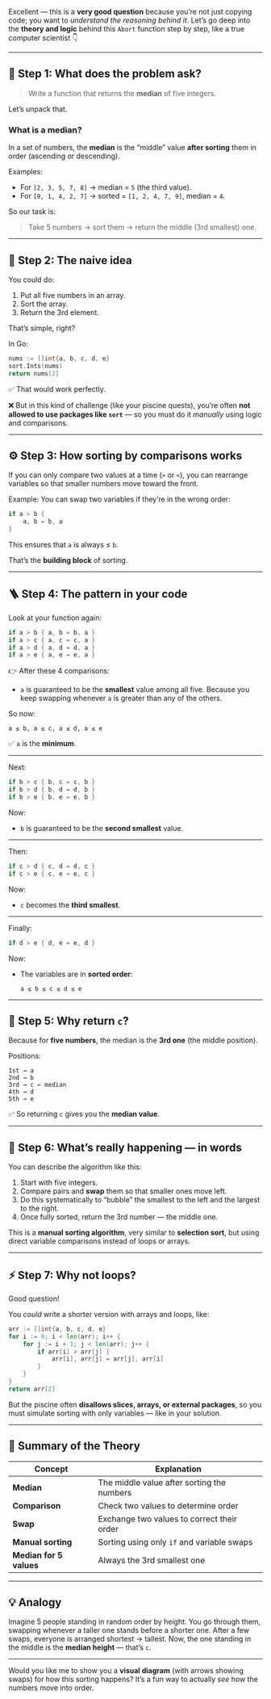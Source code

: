 Excellent — this is a **very good question** because you’re not just copying code; you want to *understand the reasoning behind it*.
Let’s go deep into the **theory and logic** behind this `Abort` function step by step, like a true computer scientist 👇

---

## 🧠 Step 1: What does the problem ask?

> Write a function that returns the **median** of five integers.

Let’s unpack that.

### What is a **median**?

In a set of numbers, the **median** is the “middle” value **after sorting** them in order (ascending or descending).

Examples:

* For `[2, 3, 5, 7, 8]` → median = `5` (the third value).
* For `[9, 1, 4, 2, 7]` → sorted = `[1, 2, 4, 7, 9]`, median = `4`.

So our task is:

> Take 5 numbers → sort them → return the middle (3rd smallest) one.

---

## 🧩 Step 2: The naive idea

You could do:

1. Put all five numbers in an array.
2. Sort the array.
3. Return the 3rd element.

That’s simple, right?

In Go:

```go
nums := []int{a, b, c, d, e}
sort.Ints(nums)
return nums[2]
```

✅ That would work perfectly.

❌ But in this kind of challenge (like your piscine quests), you’re often **not allowed to use packages like `sort`** — so you must do it *manually* using logic and comparisons.

---

## ⚙️ Step 3: How sorting by comparisons works

If you can only compare two values at a time (`>` or `<`), you can rearrange variables so that smaller numbers move toward the front.

Example:
You can swap two variables if they’re in the wrong order:

```go
if a > b {
	a, b = b, a
}
```

This ensures that `a` is always ≤ `b`.

That’s the **building block** of sorting.

---

## 🪜 Step 4: The pattern in your code

Look at your function again:

```go
if a > b { a, b = b, a }
if a > c { a, c = c, a }
if a > d { a, d = d, a }
if a > e { a, e = e, a }
```

👉 After these 4 comparisons:

* `a` is guaranteed to be the **smallest** value among all five.
  Because you keep swapping whenever `a` is greater than any of the others.

So now:

```
a ≤ b, a ≤ c, a ≤ d, a ≤ e
```

✅ `a` is the **minimum**.

---

Next:

```go
if b > c { b, c = c, b }
if b > d { b, d = d, b }
if b > e { b, e = e, b }
```

Now:

* `b` is guaranteed to be the **second smallest** value.

---

Then:

```go
if c > d { c, d = d, c }
if c > e { c, e = e, c }
```

Now:

* `c` becomes the **third smallest**.

---

Finally:

```go
if d > e { d, e = e, d }
```

Now:

* The variables are in **sorted order**:

  ```
  a ≤ b ≤ c ≤ d ≤ e
  ```

---

## 🎯 Step 5: Why return `c`?

Because for **five numbers**, the median is the **3rd one** (the middle position).

Positions:

```
1st → a
2nd → b
3rd → c ← median
4th → d
5th → e
```

✅ So returning `c` gives you the **median value**.

---

## 🧩 Step 6: What’s really happening — in words

You can describe the algorithm like this:

1. Start with five integers.
2. Compare pairs and **swap** them so that smaller ones move left.
3. Do this systematically to “bubble” the smallest to the left and the largest to the right.
4. Once fully sorted, return the 3rd number — the middle one.

This is a **manual sorting algorithm**, very similar to **selection sort**, but using direct variable comparisons instead of loops or arrays.

---

## ⚡ Step 7: Why not loops?

Good question!

You *could* write a shorter version with arrays and loops, like:

```go
arr := []int{a, b, c, d, e}
for i := 0; i < len(arr); i++ {
    for j := i + 1; j < len(arr); j++ {
        if arr[i] > arr[j] {
            arr[i], arr[j] = arr[j], arr[i]
        }
    }
}
return arr[2]
```

But the piscine often **disallows slices, arrays, or external packages**,
so you must simulate sorting with only variables — like in your solution.

---

## 🧠 Summary of the Theory

| Concept                 | Explanation                                |
| ----------------------- | ------------------------------------------ |
| **Median**              | The middle value after sorting the numbers |
| **Comparison**          | Check two values to determine order        |
| **Swap**                | Exchange two values to correct their order |
| **Manual sorting**      | Sorting using only `if` and variable swaps |
| **Median for 5 values** | Always the 3rd smallest one                |

---

## 💡 Analogy

Imagine 5 people standing in random order by height.
You go through them, swapping whenever a taller one stands before a shorter one.
After a few swaps, everyone is arranged shortest → tallest.
Now, the one standing in the middle is the **median height** — that’s `c`.

---

Would you like me to show you a **visual diagram** (with arrows showing swaps) for how this sorting happens? It’s a fun way to actually *see* how the numbers move into order.
